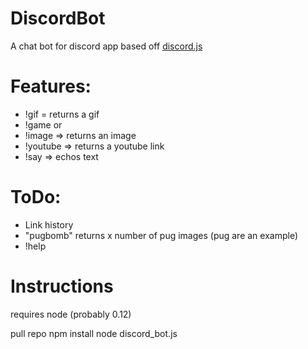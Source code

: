 # DiscordBot
A chat bot for discord app based off <a href="https://github.com/hydrabolt/discord.js/">discord.js</a>

# Features:
- !gif <tags> = returns a gif
- !game <cs> or <hots>
- !image => returns an image
- !youtube => returns a youtube link
- !say <text> => echos text

# ToDo:

- Link history
- "pugbomb" returns x number of pug images (pug are an example)
- !help

# Instructions

requires node (probably 0.12)

pull repo
npm install
node discord_bot.js
